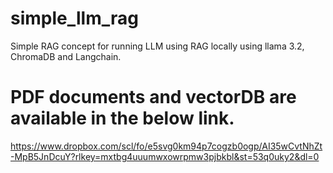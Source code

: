 # simple_llm_rag
Simple RAG concept for running LLM using RAG locally using llama 3.2, ChromaDB and Langchain.

# PDF documents and vectorDB are available in the below link.
https://www.dropbox.com/scl/fo/e5svg0km94p7cogzb0ogp/AI35wCvtNhZt-MpB5JnDcuY?rlkey=mxtbg4uuumwxowrpmw3pjbkbl&st=53q0uky2&dl=0 
